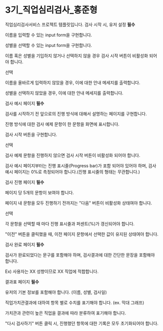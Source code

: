 # 3기_직업심리검사_홍준형

직업심리검사서비스 프로젝트 템플릿입니다.
검사 시작 시, 유저 설정
**필수**


 이름을 입력할 수 있는 input form을 구현합니다.

 성별을 선택할 수 있는 input form을 구현합니다.

 이름 혹은 성별을 기입하지 않거나 선택하지 않을 경우 검사 시작 버튼이 비활성화 되어야 합니다.

선택


 이름을 올바르게 입력하지 않았을 경우, 이에 대한 안내 메세지를 출력합니다.

 성별을 선택하지 않았을 경우, 이에 대한 안내 메세지를 출력합니다.



검사 예시 페이지
**필수**


 검사를 시작하기 전 앞으로의 진행 방식에 대해서 설명하는 페이지를 구현합니다.

 진행 방식에 대한 검사 예제 문항이 한 문항을 화면에 표시합니다.

 검사 시작 버튼을 구현합니다.

선택


 검사 예제 문항을 진행하지 않으면 검사 시작 버튼이 비활성화 되어야 합니다.

 검사 예시 페이지부터는 진행 표시줄(Progress bar)가 포함 되어야 있어야 하며, 검사 예시 페이지는 0%로 측정되어야 합니다.(진행 표시줄의 형태는 무관합니다.)



검사 진행 페이지
**필수**


 페이지 당 5개의 문항이 보여야 합니다.

 페이지 내 문항을 모두 진행하기 전까지는 "다음" 버튼이 비활성화 상태여야 합니다.

선택


 각 문항을 선택할 때 마다 진행 표시줄과 퍼센트(%)가 갱신되어야 합니다.

 "이전" 버튼을 클릭했을 때, 이전 페이지 문항에서 선택한 값이 유지된 상태여야 합니다.



검사 완료 페이지
**필수**


 검사가 완료되었다는 문구를 포함해야 하며, 검사결과에 대한 간단한 문장을 포함해야 합니다.

Ex) 사용자는 XX 성향이므로 XX 직업에 적합합니다.





결과표 페이지
**필수**


 유저의 기본 정보를 포함해야 합니다. (이름, 성별, 검사일)

 직업가치관결과에 대하여 항목 별로 수치를 표기해야 합니다. (ex. 막대 그래프)

 가치관과 관련이 높은 직업을 결과에 따라 분류하여 표기해야 합니다.

 "다시 검사하기" 버튼 클릭 시, 진행했던 항목에 대한 기록은 모두 초기화되어야 합니다.
